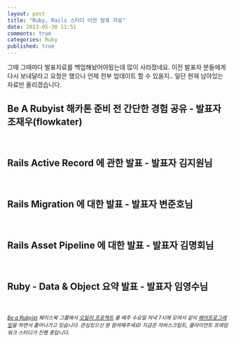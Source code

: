 ```yaml
---
layout: post
title: "Ruby, Rails 스터디 이전 발표 자료"
date: 2013-05-30 11:51
comments: true
categories: Ruby
published: true
---
```


그때 그때마다 발표자료를 백업해놨어야됬는데 많이 사라졌네요. 이전 발표자 분들에게 다시 보내달라고 요청은 했으나 언제 전부 업데이트 할 수 있을지..
일단 현재 남아있는 자료만 올리겠습니다.

<!-- more -->

## Be A Rubyist 해카톤 준비 전 간단한 경험 공유 - 발표자 조재우(flowkater)
<script async class="speakerdeck-embed" data-id="fbb1c380aaff01306d5d2af1e312ded6" data-ratio="1.33333333333333" src="//speakerdeck.com/assets/embed.js"></script>

&nbsp;
## Rails Active Record 에 관한 발표 - 발표자 김지원님
<script async class="speakerdeck-embed" data-id="a6578c00ab0001306d5d2af1e312ded6" data-ratio="1.33333333333333" src="//speakerdeck.com/assets/embed.js"></script>

&nbsp;
## Rails Migration 에 대한 발표 - 발표자 변준호님
<script async class="speakerdeck-embed" data-id="78e995b0af230130af6d7eed166d7b22" data-ratio="1.33333333333333" src="//speakerdeck.com/assets/embed.js"></script>

&nbsp;
## Rails Asset Pipeline 에 대한 발표 - 발표자 김명회님
<script async class="speakerdeck-embed" data-id="a2edf830b3110130f4f676ca31124ae6" data-ratio="1.33333333333333" src="//speakerdeck.com/assets/embed.js"></script>

&nbsp;
## Ruby - Data & Object 요약 발표 - 발표자 임영수님
<script async class="speakerdeck-embed" data-id="63c4fb20ab1f01303283324ccc551f9a" data-ratio="1.33333333333333" src="//speakerdeck.com/assets/embed.js"></script>

&nbsp;


*<small>[Be a Rubyist](https://www.facebook.com/groups/BeRubyist/ "루비스트가 되자") 페이스북 그룹에서 [오일러 프로젝트](http://euler.synap.co.kr/) 를 매주 수요일 저녁 7시에 모여서 같이 [페어프로그래밍](http://xper.org/wiki/xp/PairProgramming)을 하면서 풀어나가고 있습니다. 관심있으신 분 참여해주세요! 지금은 자바스크립트, 클라이언트 프레임워크 스터디가 진행 중입니다.</small>* 
